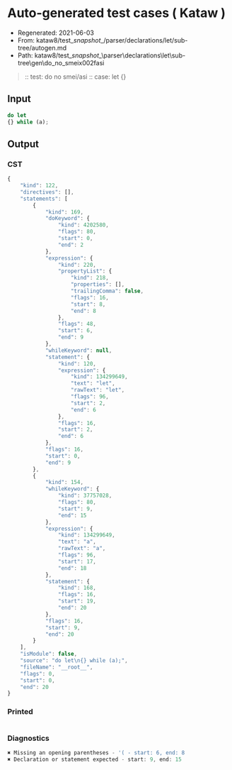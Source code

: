 # Auto-generated test cases ( Kataw )
- Regenerated: 2021-06-03
- From: kataw8/test\__snapshot__/parser/declarations/let/sub-tree/autogen.md
- Path: kataw8/test\__snapshot__\parser\declarations\let\sub-tree\gen\do_no_smeix002fasi
> :: test: do no smei/asi
> :: case: let
>          {}
## Input

`````js
do let
{} while (a);
`````
## Output

### CST

```javascript
{
    "kind": 122,
    "directives": [],
    "statements": [
        {
            "kind": 169,
            "doKeyword": {
                "kind": 4202580,
                "flags": 80,
                "start": 0,
                "end": 2
            },
            "expression": {
                "kind": 220,
                "propertyList": {
                    "kind": 218,
                    "properties": [],
                    "trailingComma": false,
                    "flags": 16,
                    "start": 8,
                    "end": 8
                },
                "flags": 48,
                "start": 6,
                "end": 9
            },
            "whileKeyword": null,
            "statement": {
                "kind": 120,
                "expression": {
                    "kind": 134299649,
                    "text": "let",
                    "rawText": "let",
                    "flags": 96,
                    "start": 2,
                    "end": 6
                },
                "flags": 16,
                "start": 2,
                "end": 6
            },
            "flags": 16,
            "start": 0,
            "end": 9
        },
        {
            "kind": 154,
            "whileKeyword": {
                "kind": 37757028,
                "flags": 80,
                "start": 9,
                "end": 15
            },
            "expression": {
                "kind": 134299649,
                "text": "a",
                "rawText": "a",
                "flags": 96,
                "start": 17,
                "end": 18
            },
            "statement": {
                "kind": 168,
                "flags": 16,
                "start": 19,
                "end": 20
            },
            "flags": 16,
            "start": 9,
            "end": 20
        }
    ],
    "isModule": false,
    "source": "do let\n{} while (a);",
    "fileName": "__root__",
    "flags": 0,
    "start": 0,
    "end": 20
}
```

### Printed

```javascript

```

### Diagnostics

```javascript
✖ Missing an opening parentheses - '( - start: 6, end: 8
✖ Declaration or statement expected - start: 9, end: 15

```

